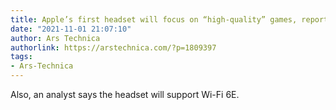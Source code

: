 ```yaml
---
title: Apple’s first headset will focus on “high-quality” games, reporter claims
date: "2021-11-01 21:07:10"
author: Ars Technica
authorlink: https://arstechnica.com/?p=1809397
tags:
- Ars-Technica
---
```

Also, an analyst says the headset will support Wi-Fi 6E.